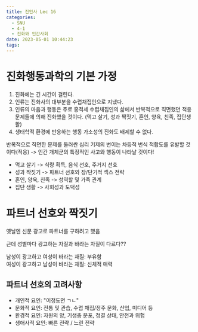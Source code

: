 ```yaml
---
title: 진인사 Lec 16
categories:
  - SNU
  - 4-1
  - 진화와 인간사회
date: 2023-05-01 10:44:23
tags:
---
```


# 진화행동과학의 기본 가정

1. 진화에는 긴 시간이 걸린다.
1. 인류는 진화사의 대부분을 수렵채집인으로 지냈다.
1. 인류의 마음과 행동은 주로 홍적세 수렵채집인의 삶에서 반복적으로 직면했던 적응문제들에 의해 진화했을 것이다. (먹고 살기, 성과 짝짓기, 혼인, 양육, 친족, 집단생활)
1. 생태학적 환경에 반응하는 행동 가소성의 진화도 배제할 수 없다.

반복적으로 직면한 문제를 둘러싼 심리 기제의 변이는 차등적 번식 적합도를 유발할 것이다(적응) -> 인간 개체군의 특징적인 사고와 행동이 나타날 것이다!

- 먹고 살기 -> 식량 획득, 음식 선호, 주거지 선호
- 성과 짝짓기 -> 파트너 선호와 장/단기적 섹스 전략
- 혼인, 양육, 친족 -> 성역할 및 가족 관계
- 집단 생활 -> 사회성과 도덕성

# 파트너 선호와 짝짓기

옛날엔 신문 광고로 파트너를 구하려고 했음

근데 성별마다 광고하는 자질과 바라는 자질이 다르다??

남성이 광고하고 여성이 바라는 재질: 부유함  
여성이 광고하고 남성이 바라는 재질: 신체적 매력

## 파트너 선호의 고려사항

- 개인적 요인: "이정도면 ㄱㄴ"
- 문화적 요인: 전통 및 관습, 수렵 채집/정주 문화, 산업, 미디어 등
- 환경적 요인: 자원의 양, 기생충 분포, 청결 상태, 안전과 위험
- 생애사적 요인: 빠른 전략 / 느린 전략
